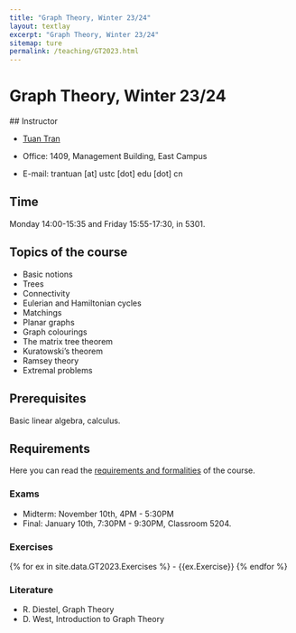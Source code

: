 ```yaml
---
title: "Graph Theory, Winter 23/24"
layout: textlay
excerpt: "Graph Theory, Winter 23/24"
sitemap: ture
permalink: /teaching/GT2023.html
---
```


# Graph Theory, Winter 23/24

<div class="col-sm-7">
## Instructor

- <a href="https://tuaentran.wixsite.com/homepage">Tuan Tran</a>

- Office: 1409, Management Building, East Campus

- E-mail: trantuan [at] ustc [dot] edu [dot] cn

## Time

Monday 14:00-15:35 and Friday 15:55-17:30, in 5301.

## Topics of the course

- Basic notions
- Trees
- Connectivity
- Eulerian and Hamiltonian cycles
- Matchings
- Planar graphs
- Graph colourings
- The matrix tree theorem
- Kuratowski’s theorem
- Ramsey theory
- Extremal problems

## Prerequisites

Basic linear algebra, calculus.

## Requirements

Here you can read the <a href="https://rec.ustc.edu.cn/share/95ebf1b0-5939-11ee-9cda-5112ee8bb289"> requirements and formalities</a>
of the course.

</div>
<div id="newsid" class="col-sm-5">
<div class="well">

<h3>Exams</h3>
<ul>
    <li>Midterm: November 10th, 4PM - 5:30PM </li>
    <li>Final: January 10th, 7:30PM - 9:30PM, Classroom 5204.</li>
</ul>
<h3>Exercises</h3>
{% for ex in site.data.GT2023.Exercises %}
- {{ex.Exercise}}
{% endfor %}
<h3>Literature</h3>
<ul>
    <li>R. Diestel, Graph Theory</li>
    <li>D. West, Introduction to Graph Theory</li>
</ul>
</div>
</div>
